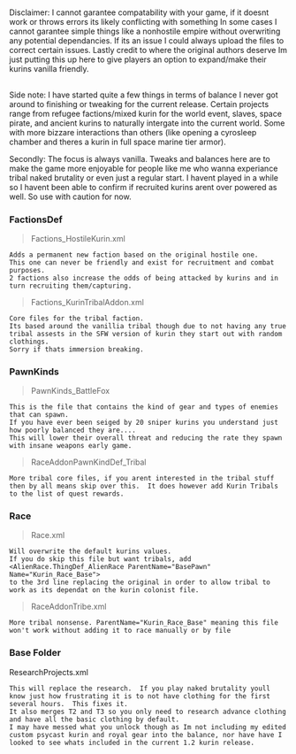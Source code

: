 #
Disclaimer: I cannot garantee compatability with your game, if it doesnt work or throws errors its likely conflicting with something
In some cases I cannot garantee simple things like a nonhostile empire without overwriting any potential dependancies.  If its an issue I could always upload the files to correct certain issues.
Lastly credit to where the original authors deserve Im just putting this up here to give players an option to expand/make their kurins vanilla friendly.
##
Side note: I have started quite a few things in terms of balance I never got around to finishing or tweaking for the current release.
Certain projects range from refugee factions/mixed kurin for the world event, slaves, space pirate, and ancient kurins to naturally intergate into the current world.  Some with more bizzare interactions than others (like opening a cyrosleep chamber and theres a kurin in full space marine tier armor).

Secondly: The focus is always vanilla.  Tweaks and balances here are to make the game more enjoyable for people like me who wanna experiance tribal naked brutality or even just a regular start.  I havent played in a while so I havent been able to confirm if recruited kurins arent over powered as well.  So use with caution for now.


### FactionsDef
>Factions_HostileKurin.xml
```
Adds a permanent new faction based on the original hostile one.
This one can never be friendly and exist for recruitment and combat purposes.
2 factions also increase the odds of being attacked by kurins and in turn recruiting them/capturing.
```
>Factions_KurinTribalAddon.xml
```
Core files for the tribal faction.
Its based around the vanillia tribal though due to not having any true tribal assests in the SFW version of kurin they start out with random clothings.
Sorry if thats immersion breaking.
```
### PawnKinds
>PawnKinds_BattleFox
```
This is the file that contains the kind of gear and types of enemies that can spawn.  
If you have ever been seiged by 20 sniper kurins you understand just how poorly balanced they are....
This will lower their overall threat and reducing the rate they spawn with insane weapons early game.
```
>RaceAddonPawnKindDef_Tribal
```
More tribal core files, if you arent interested in the tribal stuff then by all means skip over this.  It does however add Kurin Tribals to the list of quest rewards.
```
### Race
>Race.xml
```
Will overwrite the default kurins values.  
If you do skip this file but want tribals, add <AlienRace.ThingDef_AlienRace ParentName="BasePawn"  Name="Kurin_Race_Base">
to the 3rd line replacing the original in order to allow tribal to work as its dependat on the kurin colonist file.
```
>RaceAddonTribe.xml
```
More tribal nonsense. ParentName="Kurin_Race_Base" meaning this file won't work without adding it to race manually or by file
```
### Base Folder
ResearchProjects.xml
```
This will replace the research.  If you play naked brutality youll know just how frustrating it is to not have clothing for the first several hours.  This fixes it.
It also merges T2 and T3 so you only need to research advance clothing and have all the basic clothing by default.  
I may have messed what you unlock though as Im not including my edited custom psycast kurin and royal gear into the balance, nor have have I looked to see whats included in the current 1.2 kurin release.
```
